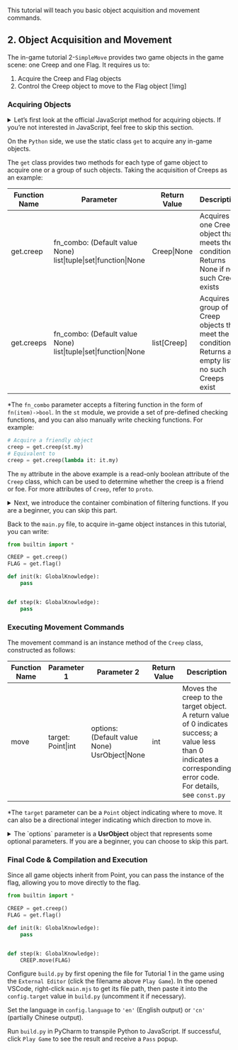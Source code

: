 
This tutorial will teach you basic object acquisition and movement commands.

## 2. Object Acquisition and Movement

The in-game tutorial 2-`SimpleMove` provides two game objects in the game scene: one Creep and one Flag. It requires us to:
1. Acquire the Creep and Flag objects
2. Control the Creep object to move to the Flag object
[!img]

### Acquiring Objects
<details>
<summary>
Let’s first look at the official JavaScript method for acquiring objects. If you’re not interested in JavaScript, feel free to skip this section.
</summary>

```javascript
import { getObjectsByPrototype } from 'game/utils';
import { Creep } from 'game/prototypes';

export function loop() {
    var creeps = getObjectsByPrototype(Creep);
}
```

*The creeps obtained by this method are inconsistent with those obtained on the Python side and cannot be used interchangeably. The JavaScript side is suitable for the official set of APIs.*
</details>

On the `Python` side, we use the static class `get` to acquire any in-game objects.

The `get` class provides two methods for each type of game object to acquire one or a group of such objects. Taking the acquisition of Creeps as an example:

|Function Name|Parameter|Return Value|Description|
|-----|-----|-----|-----|
|get.creep|fn_combo: (Default value None) list\|tuple\|set\|function\|None| Creep\|None|Acquires one Creep object that meets the conditions. Returns None if no such Creep exists|
|get.creeps|fn_combo: (Default value None) list\|tuple\|set\|function\|None| list[Creep]|Acquires a group of Creep objects that meet the conditions. Returns an empty list if no such Creeps exist|

*The `fn_combo` parameter accepts a filtering function in the form of `fn(item)->bool`. In the `st` module, we provide a set of pre-defined checking functions, and you can also manually write checking functions. For example:
```python
# Acquire a friendly object
creep = get.creep(st.my)
# Equivalent to
creep = get.creep(lambda it: it.my)
```
The `my` attribute in the above example is a read-only boolean attribute of the `Creep` class, which can be used to determine whether the creep is a friend or foe. For more attributes of `Creep`, refer to `proto`.

<details>
<summary>
Next, we introduce the container combination of filtering functions. If you are a beginner, you can skip this part.
</summary>

In addition to passing a simple checking function, you can also use convenient combined checking functions. The `fn_combo` parameter specifies three types of containers:
|Container Type|Container Capacity|Container Function|
|-----|-----|-----|
|list|>=1|Represents the logical relationship `AND`|
|tuple|>=1|Represents the logical relationship `OR`|
|set|==1|Represents the logical relationship `NOT`|

For example, `st` provides `st.my` to determine whether an object is friendly and `st.movable` to determine whether an object is movable. To determine whether an object is a `friendly movable object`, you can write:
```python
creep = get.creep( (st.my, st.movable) )
# Equivalent to
creep = get.creep(lambda it: it.my and st.movable(it))
```
</details>

Back to the `main.py` file, to acquire in-game object instances in this tutorial, you can write:
```python
from builtin import *

CREEP = get.creep()
FLAG = get.flag()

def init(k: GlobalKnowledge):
    pass


def step(k: GlobalKnowledge):
    pass
```

### Executing Movement Commands
The movement command is an instance method of the `Creep` class, constructed as follows:

|Function Name|Parameter 1                |Parameter 2                                |Return Value|Description                                               |
|-----|--------------------|------------------------------------|-----|--------------------------------------------------|
|move|target: Point\|int|options: (Default value None) UsrObject\|None|int|Moves the creep to the target object. A return value of 0 indicates success; a value less than 0 indicates a corresponding error code. For details, see `const.py`|

*The `target` parameter can be a `Point` object indicating where to move. It can also be a directional integer indicating which direction to move in.
<details>
<summary>
The `options` parameter is a <b>UsrObject</b> object that represents some optional parameters. If you are a beginner, you can choose to skip this part.
</summary>

|Property Name|Type|Description|
|----------------|---------------|----------------------------------------------------------------------|
|`ignore`|array|An array of objects not considered obstacles during the search|
|`costMatrix`|CostMatrix|Custom navigation cost data|
|`plainCost`|number|The cost of moving on flat terrain, default value is 2|
|`swampCost`|number|The cost of moving on swamp terrain, default value is 10|
|`maxOps`|number|The maximum number of pathfinding operations allowed, default value is 50000|
|`maxCost`|number|The maximum allowable cost for the returned path, default value is `Infinity`|
|`heuristicWeight`|number|The weight applied in the A* algorithm formula `F = G + weight * H`, default value is 1.2|

Please note that if you use custom `options`, the following features will be disabled:

|Feature|Description|
|--------------|---------------------------------------------------------|
|`Collision Detection`|The native pathfinding algorithm will ignore the impact of other game objects, such as failing to recognize whether there are `WALL`s or `CREEP`s on the path forward|
|`EFFECT Monitoring`|The native pathfinding algorithm cannot handle `EFFECT`s under CAC mode and requires manual implementation|

Of course, the program provides two default values that you can use directly without constructing your own.

|Global Variable|Description|
|-----|--------------------------|
|`DEFAULT_MOTION`|Default movement options, equivalent to None|
|`SWAMP_MOTION`|Swamp movement options, which, when enabled, cause the target to ignore the impact of swamp terrain|

Using these two default values will not interfere with the aforementioned features.
</details>

### Final Code & Compilation and Execution
Since all game objects inherit from Point, you can pass the instance of the flag, allowing you to move directly to the flag.
```python
from builtin import *

CREEP = get.creep()
FLAG = get.flag()

def init(k: GlobalKnowledge):
    pass


def step(k: GlobalKnowledge):
    CREEP.move(FLAG)
```

Configure `build.py` by first opening the file for Tutorial 1 in the game using the `External Editor` (click the filename above `Play Game`). In the opened VSCode, right-click `main.mjs` to get its file path, then paste it into the `config.target` value in `build.py` (uncomment it if necessary).

Set the language in `config.language` to `'en'` (English output) or `'cn'` (partially Chinese output).

Run `build.py` in PyCharm to transpile Python to JavaScript. If successful, click `Play Game` to see the result and receive a `Pass` popup.
